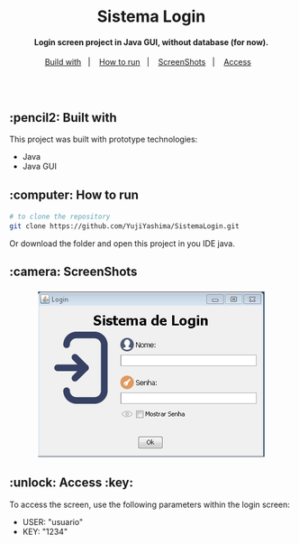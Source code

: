 <h1 align="center">
  <h1 align="center">Sistema Login</h1>
</h1>

<h4 align="center">
  Login screen project in Java GUI, without database (for now).
</h4>

<p align="center">
  <a href="#Build with">Build with</a>&nbsp;&nbsp;&nbsp;|&nbsp;&nbsp;&nbsp;
  <a href="#how-to-run">How to run</a>&nbsp;&nbsp;&nbsp;|&nbsp;&nbsp;&nbsp;
  <a href="#Screen">ScreenShots</a>&nbsp;&nbsp;&nbsp;|&nbsp;&nbsp;&nbsp;
  <a href="#access">Access</a>&nbsp;&nbsp;&nbsp;
</p>
<br><br>

<h2 id="Build with">:pencil2: Built with</h2>

This project was built with prototype technologies:

- Java
- Java GUI

<h2 id="how-to-run">:computer: How to run</h2>

```bash
# to clone the repository
git clone https://github.com/YujiYashima/SistemaLogin.git
```
Or download the folder and open this project in you IDE java.

<h2 id="Screen">:camera: ScreenShots</h2>

<h3 align="center">
  <img src="Login.PNG">
</h3>

<h2 id="access">:unlock: Access :key:</h2>

To access the screen, use the following parameters within the login screen:

- USER: "usuario"
- KEY: "1234"
